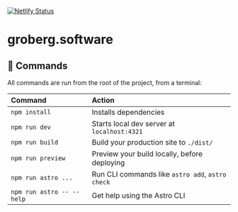 [![Netlify Status](https://api.netlify.com/api/v1/badges/6d24c2d7-f90b-48f6-98c3-10704c8e9a2f/deploy-status)](https://app.netlify.com/sites/jonathangroberg/deploys)

# groberg.software

## 🧞 Commands

All commands are run from the root of the project, from a terminal:

| Command                   | Action                                           |
| :------------------------ | :----------------------------------------------- |
| `npm install`             | Installs dependencies                            |
| `npm run dev`             | Starts local dev server at `localhost:4321`      |
| `npm run build`           | Build your production site to `./dist/`          |
| `npm run preview`         | Preview your build locally, before deploying     |
| `npm run astro ...`       | Run CLI commands like `astro add`, `astro check` |
| `npm run astro -- --help` | Get help using the Astro CLI                     |

 
